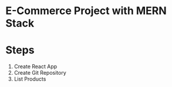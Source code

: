 # E-Commerce Project with MERN Stack

# Steps

1. Create React App
2. Create Git Repository
3. List Products
